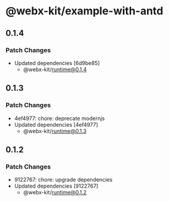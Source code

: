 # @webx-kit/example-with-antd

## 0.1.4

### Patch Changes

- Updated dependencies [6d9be85]
  - @webx-kit/runtime@0.1.4

## 0.1.3

### Patch Changes

- 4ef4977: chore: deprecate modernjs
- Updated dependencies [4ef4977]
  - @webx-kit/runtime@0.1.3

## 0.1.2

### Patch Changes

- 9122767: chore: upgrade dependencies
- Updated dependencies [9122767]
  - @webx-kit/runtime@0.1.2
